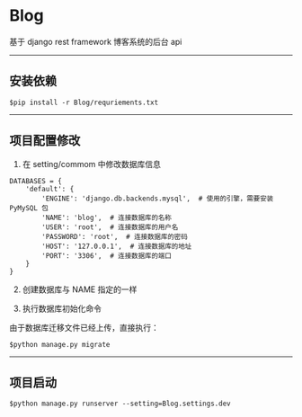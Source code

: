 # Blog

基于 django rest framework 博客系统的后台 api

---

## 安装依赖

```
$pip install -r Blog/requriements.txt
```

---

## 项目配置修改

1. 在 setting/commom 中修改数据库信息

```
DATABASES = {
    'default': {
        'ENGINE': 'django.db.backends.mysql',  # 使用的引擎，需要安装 PyMySQL 包
        'NAME': 'blog',  # 连接数据库的名称
        'USER': 'root',  # 连接数据库的用户名
        'PASSWORD': 'root',  # 连接数据库的密码
        'HOST': '127.0.0.1',  # 连接数据库的地址
        'PORT': '3306',  # 连接数据库的端口
    }
}
```

2. 创建数据库与 NAME 指定的一样

3. 执行数据库初始化命令

由于数据库迁移文件已经上传，直接执行：

```
$python manage.py migrate
```

---

## 项目启动

```
$python manage.py runserver --setting=Blog.settings.dev
```
